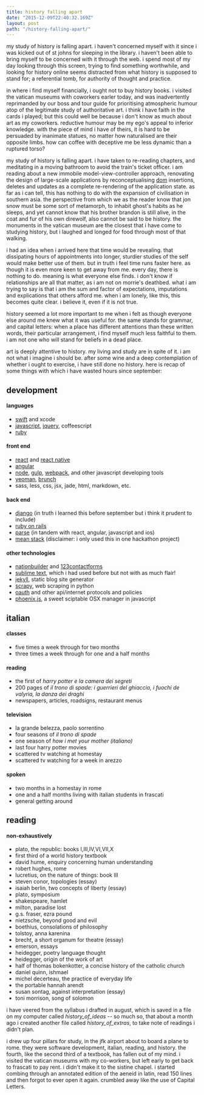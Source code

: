 ```yaml
---
title: history falling apart
date: "2015-12-09T22:40:32.169Z"
layout: post
path: "/history-falling-apart/"
---
```


my study of history is falling apart. i haven't concerned myself with it since i was kicked out of st johns for sleeping in the library. i haven't been able to bring myself to be concerned with it through the web. i spend most of my day looking through this screen, trying to find something worthwhile, and looking for history online seems distracted from what history is supposed to stand for; a referential tomb, for authority of thought and practice.

in where i find myself financially, i ought not to buy history books. i visited the vatican museums with coworkers earler today, and was inadvertently reprimanded by our boss and tour guide for prioritising atmospheric humour atop of the legitimate study of authoritative art. i think i have faith in the cards i played; but this could well be because i don't know as much about art as my coworkers. reductive humour may be my ego's appeal to inferior knowledge. with the piece of mind i have of theirs, it is hard to be persuaded by inanimate statues, no matter how naturalised are their opposite limbs. how can coffee with deceptive me be less dynamic than a ruptured torso?

my study of history is falling apart. i have taken to re-reading chapters, and meditating in a moving bathroom to avoid the train's ticket officer. i am reading about a new immobile model-view-controller approach, renovating the design of large-scale applications by reconceptualising [dom](https://css-tricks.com/dom/) insertions, deletes and updates as a complete re-rendering of the application state. as far as i can tell, this has nothing to do with the expansion of civilisation in southern asia. the perspective from which we as the reader know that jon snow must be some sort of metamorph, to inhabit ghost's habits as he sleeps, and yet cannot know that his brother brandon is still alive, in the coat and fur of his own direwolf, also cannot be said to be history. the monuments in the vatican museum are the closest that i have come to studying history, but i laughed and longed for food through most of that walking.

i had an idea when i arrived here that time would be revealing. that dissipating hours of appointments into longer, sturdier studies of the self would make better use of them. but in truth i feel time runs faster here. as though it is even more keen to get away from me. every day, there is nothing to do. meaning is what everyone else finds. i don't know if relationships are all that matter, as i am not on morrie's deathbed. what i am trying to say is that i am the sum and factor of expectations, imputations and explications that others afford me. when i am lonely, like this, this becomes quite clear. i believe it, even if it is not true.

history seemed a lot more important to me when i felt as though everyone else around me knew what it was useful for. the same stands for grammar, and capital letters: when a place has different attentions than these written words, their particular arrangement, i find myself much less faithful to them. i am not one who will stand for beliefs in a dead place.

art is deeply attentive to history. my living and study are in spite of it. i am not what i imagine i should be. after some wine and a deep contemplation of whether i ought to exercise, i have still done no history. here is recap of some things with which i have wasted hours since september:

## development
#### languages
 - [swift](https://developer.apple.com/swift/) and xcode
 - [javascript](https://www.javascript.com/), [jquery](https://jquery.com/), coffeescript
 - [ruby](https://www.ruby-lang.org/en/)

#### front end
 - [react](https://facebook.github.io/react/) and [react native](https://facebook.github.io/react-native/)
 - [angular](https://angularjs.org/)
 - [node](https://nodejs.org/en/), [gulp](http://gulpjs.com/), [webpack](https://webpack.github.io/), and other javascript developing tools
 - [yeoman](yeoman), [brunch](http://brunch.io/)
 - sass, less, css, jsx, jade, html, markdown, etc.

#### back end
 - [django](https://www.djangoproject.com/) (in truth i learned this before september but i think it prudent to include)
 - [ruby on rails](http://rubyonrails.org/)
 - [parse](http://parse.com/) (in tandem with react, angular, javascript and ios)
 - [mean stack](http://mean.io/#!/) (disclaimer: i only used this in one hackathon project)

#### other technologies
 - [nationbuilder](http://nationbuilder.com/) and [123contactforms](http://www.123contactform.com/)
 - [sublime text](http://www.sublimetext.com/), which i had used before but not with as much flair!
 - [jekyll](https://jekyllrb.com/), static blog site generator
 - [scrapy](http://scrapy.org/), web scraping in python
 - [oauth](http://oauth.net/2/) and other api/internet protocols and policies
 - [phoenix.js](https://github.com/kasper/phoenix), a sweet sciptable OSX manager in javascript

## italian
#### classes

 - five times a week through for two months
 - three times a week through for one and a half months

#### reading
 - the first of *harry potter e la camera dei segreti*
 - 200 pages of *il trono di spade: i guerrieri del ghiaccio, i fuochi de valyria, la danza dei draghi*
 - newspapers, articles, roadsigns, restaurant menus

#### television
 - la grande belezza, paolo sorrentino
 - four seasons of *il trono di spade*
 - one season of *how i met your mother (italiano)*
 - last four harry potter movies
 - scattered tv watching at homestay
 - scattered tv watching for a week in arezzo

#### spoken
 - two months in a homestay in rome
 - one and a half months living with italian students in frascati
 - general getting around

## reading
#### non-exhaustively
 - plato, the republic: books I,III,IV,VI,VII,X
 - first third of a world history textbook
 - david hume, enquiry concerning human understanding
 - robert hughes, rome
 - lucretius, on the nature of things: book III
 - steven conor, topologies (essay)
 - isaiah berlin, two concepts of liberty (essay)
 - plato, symposium
 - shakespeare, hamlet
 - milton, paradise lost
 - g.s. fraser, ezra pound
 - nietzsche, beyond good and evil
 - boethius, consolations of philosophy
 - tolstoy, anna karenina
 - brecht, a short organum for theatre (essay)
 - emerson, essays
 - heidegger, poetry language thought
 - heidegger, origin of the work of art
 - half of thomas bokenkotter, a concise history of the catholic church
 - daniel quinn, ishmael
 - michel decerteau, the practice of everyday life
 - the portable hannah arendt
 - susan sontag, against interpretation (essay)
 - toni morrison, song of solomon


i have veered from the syllabus i drafted in august, which is saved in a file on my computer called *history_of_ideas* -- so much so, that about a month ago i created another file called *history_of_extras*, to take note of readings i didn't plan.

i drew up four pillars for study, in the jfk airport about to board a plane to rome. they were software development, italian, reading, and history. the fourth, like the second third of a textbook, has fallen out of my mind. i visited the vatican museums with my co-workers, but left early to get back to frascati to pay rent. i didn't make it to the sistine chapel. i started combing through an annotated edition of the aeneid in latin, read 150 lines and then forgot to ever open it again. crumbled away like the use of Capital Letters.
